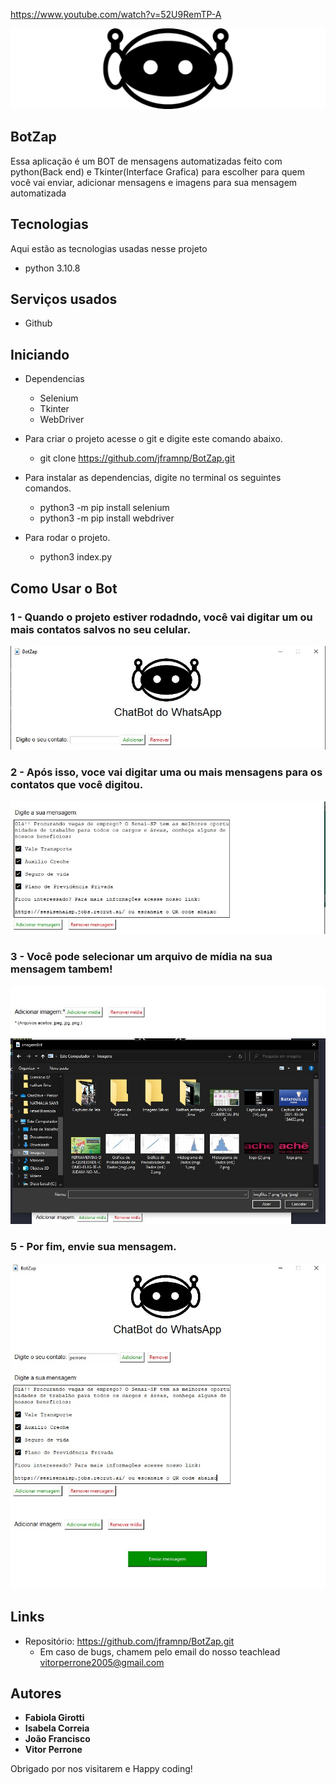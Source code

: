 https://www.youtube.com/watch?v=52U9RemTP-A

![Logo of the project](https://github.com/jframnp/BotZap/blob/main/img/Logo.jpeg)


## BotZap
Essa aplicação é um BOT de mensagens automatizadas feito com python(Back end) e Tkinter(Interface Grafica) para escolher para quem você vai enviar, adicionar mensagens e imagens para sua mensagem automatizada

## Tecnologias

Aqui estão as tecnologias usadas nesse projeto

* python 3.10.8

## Serviços usados

* Github

## Iniciando

* Dependencias
  - Selenium  
  - Tkinter
  - WebDriver

* Para criar o projeto acesse o git e digite este comando abaixo.
  - git clone https://github.com/jframnp/BotZap.git
  
* Para instalar as dependencias, digite no terminal os seguintes comandos.
  - python3 -m pip install selenium
  - python3 -m pip install webdriver
  
* Para rodar o projeto.
  - python3 index.py

## Como Usar o Bot

### 1 - Quando o projeto estiver rodadndo, você vai digitar um ou mais contatos salvos no seu celular.

![contato image](https://github.com/jframnp/BotZap/blob/main/img/readme_fotos/contato.jpeg)

### 2 - Após isso, voce vai digitar uma ou mais mensagens para os contatos que você digitou.

![Mensagens](https://github.com/jframnp/BotZap/blob/main/img/readme_fotos/mensagem.jpeg)

### 3 - Você pode selecionar um arquivo de mídia na sua mensagem tambem!

![midia_image1](https://github.com/jframnp/BotZap/blob/main/img/readme_fotos/midias.jpeg)
![midia_image2](https://github.com/jframnp/BotZap/blob/main/img/readme_fotos/selecionar_midia.jpeg)

### 5 - Por fim, envie sua mensagem.

![Tela final](https://github.com/jframnp/BotZap/blob/main/img/readme_fotos/envie-sua-mensagem.jpeg)



## Links
  - Repositório: https://github.com/jframnp/BotZap.git
    - Em caso de bugs, chamem pelo email do nosso teachlead vitorperrone2005@gmail.com


  ## Autores

  * **Fabiola Girotti** 
  * **Isabela Correia**
  * **João Francisco**
  * **Vitor Perrone**

Obrigado por nos visitarem e Happy coding!
